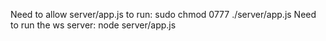 Need to allow server/app.js to run: sudo chmod 0777 ./server/app.js
Need to run the ws server: node server/app.js